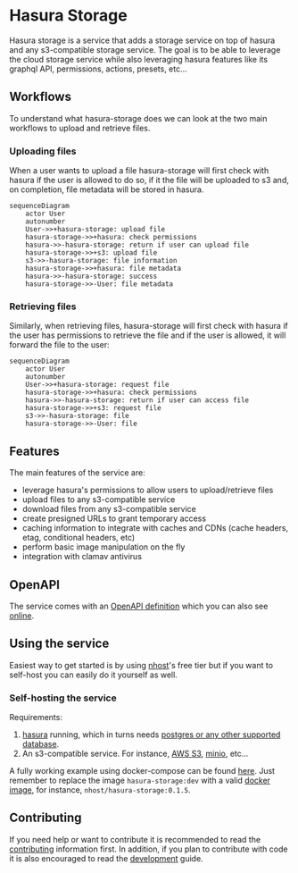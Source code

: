 # Hasura Storage

Hasura storage is a service that adds a storage service on top of hasura and any s3-compatible storage service. The goal is to be able to leverage the cloud storage service while also leveraging hasura features like its graphql API, permissions, actions, presets, etc...

## Workflows

To understand what hasura-storage does we can look at the two main workflows to upload and retrieve files.

### Uploading files

When a user wants to upload a file hasura-storage will first check with hasura if the user is allowed to do so, if it the file will be uploaded to s3 and, on completion, file metadata will be stored in hasura.

``` mermaid
sequenceDiagram
    actor User
    autonumber
    User->>+hasura-storage: upload file
    hasura-storage->>+hasura: check permissions
    hasura->>-hasura-storage: return if user can upload file
    hasura-storage->>+s3: upload file
    s3->>-hasura-storage: file information
    hasura-storage->>+hasura: file metadata
    hasura->>-hasura-storage: success
    hasura-storage->>-User: file metadata
```

### Retrieving files

Similarly, when retrieving files, hasura-storage will first check with hasura if the user has permissions to retrieve the file and if the user is allowed, it will forward the file to the user:

``` mermaid
sequenceDiagram
    actor User
    autonumber
    User->>+hasura-storage: request file
    hasura-storage->>+hasura: check permissions
    hasura->>-hasura-storage: return if user can access file
    hasura-storage->>+s3: request file
    s3->>-hasura-storage: file
    hasura-storage->>-User: file
```

## Features

The main features of the service are:

- leverage hasura's permissions to allow users to upload/retrieve files
- upload files to any s3-compatible service
- download files from any s3-compatible service
- create presigned URLs to grant temporary access
- caching information to integrate with caches and CDNs (cache headers, etag, conditional headers, etc)
- perform basic image manipulation on the fly
- integration with clamav antivirus

## OpenAPI

The service comes with an [OpenAPI definition](/controller/openapi.yaml) which you can also see [online](https://editor.swagger.io/?url=https://raw.githubusercontent.com/nhost/hasura-storage/main/controller/openapi.yaml).

## Using the service

Easiest way to get started is by using [nhost](https://nhost.io)'s free tier but if you want to self-host you can easily do it yourself as well.

### Self-hosting the service

Requirements:

1. [hasura](https://hasura.io) running, which in turns needs [postgres or any other supported database](https://hasura.io/docs/latest/graphql/core/databases/index/#supported-databases).
2. An s3-compatible service. For instance, [AWS S3](https://aws.amazon.com/s3/), [minio](https://min.io), etc...

A fully working example using docker-compose can be found [here](/build/dev/docker/). Just remember to replace the image `hasura-storage:dev` with a valid [docker image](https://hub.docker.com/r/nhost/hasura-storage/tags), for instance, `nhost/hasura-storage:0.1.5`.

## Contributing

If you need help or want to contribute it is recommended to read the [contributing](/CONTRIBUTING.md) information first. In addition, if you plan to contribute with code it is also encouraged to read the [development](/DEVELOPMENT.md) guide.
